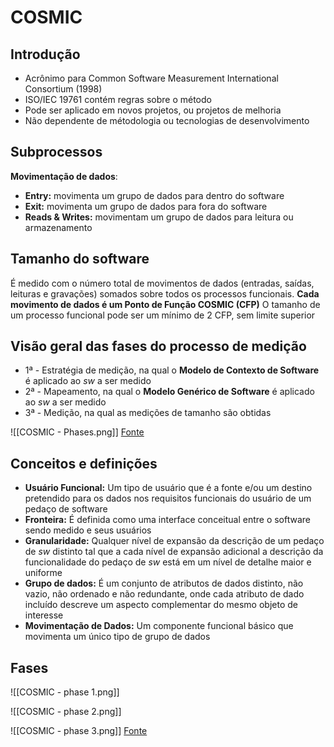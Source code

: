 # COSMIC

## Introdução

- Acrônimo para Common Software Measurement International Consortium (1998)
- ISO/IEC 19761 contém regras sobre o método
- Pode ser aplicado em novos projetos, ou projetos de melhoria
- Não dependente de métodologia ou tecnologias de desenvolvimento

## Subprocessos

**Movimentação de dados**:
- **Entry:** movimenta um grupo de dados para dentro do software
- **Exit:** movimenta um grupo de dados para fora do software
- **Reads & Writes:** movimentam um grupo de dados para leitura ou armazenamento

## Tamanho do software

É medido com o número total de movimentos de dados (entradas, saídas, leituras e gravações) somados sobre todos os processos funcionais.
**Cada movimento de dados é um Ponto de Função COSMIC (CFP)**
O tamanho de um processo funcional pode ser um mínimo de 2 CFP, sem limite superior

## Visão geral das fases do processo de medição

- 1ª - Estratégia de medição, na qual o **Modelo de Contexto de Software** é aplicado ao *sw* a ser medido
- 2ª - Mapeamento, na qual o **Modelo Genérico de Software** é aplicado ao *sw* a ser medido
- 3ª - Medição, na qual as medições de tamanho são obtidas

![[COSMIC - Phases.png]]
[Fonte](https://cosmic-sizing.org/cosmic-sizing/intro/)

## Conceitos e definições

- **Usuário Funcional:** Um tipo de usuário que é a fonte e/ou um destino pretendido para os dados nos requisitos funcionais do usuário de um pedaço de software
- **Fronteira:** É definida como uma interface conceitual entre o software sendo medido e seus usuários
- **Granularidade:** Qualquer nível de expansão da descrição de um pedaço de *sw* distinto tal que a cada nível de expansão adicional a descrição da funcionalidade do pedaço de *sw* está em um nível de detalhe maior e uniforme
- **Grupo de dados:** É um conjunto de atributos de dados distinto, não vazio, não ordenado e não redundante, onde cada atributo de dado incluído descreve um aspecto complementar do mesmo objeto de interesse
- **Movimentação de Dados:** Um componente funcional básico que movimenta um único tipo de grupo de dados

## Fases 

![[COSMIC - phase 1.png]]

![[COSMIC - phase 2.png]]

![[COSMIC - phase 3.png]]
[Fonte](https://www.semanticscholar.org/paper/The-COSMIC-Functional-Size-Measurement-Method-%3A-%3A-Symons-Lesterhuis/0688562a8996e8bde228a6489b0388f370ef4243/figure/4)